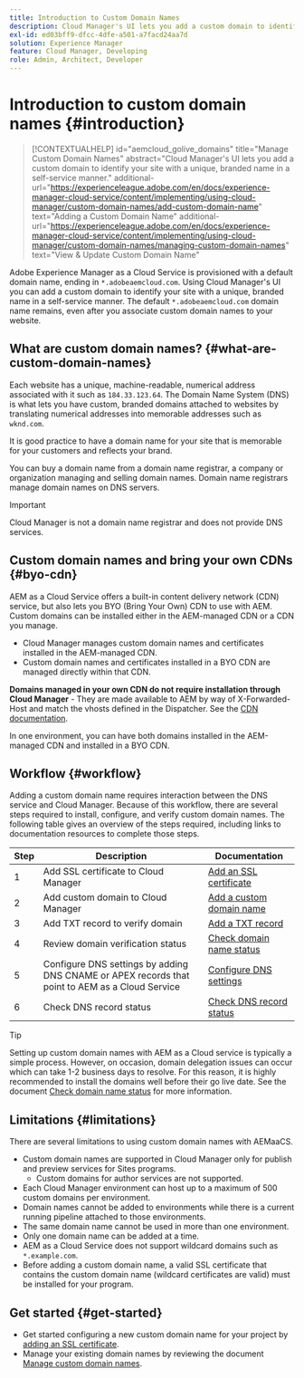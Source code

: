 ```yaml
---
title: Introduction to Custom Domain Names
description: Cloud Manager's UI lets you add a custom domain to identify your site with a unique, branded name in a self-service manner.
exl-id: ed03bff9-dfcc-4dfe-a501-a7facd24aa7d
solution: Experience Manager
feature: Cloud Manager, Developing
role: Admin, Architect, Developer
---
```


# Introduction to custom domain names {#introduction}

>[!CONTEXTUALHELP]
>id="aemcloud_golive_domains"
>title="Manage Custom Domain Names"
>abstract="Cloud Manager's UI lets you add a custom domain to identify your site with a unique, branded name in a self-service manner."
>additional-url="https://experienceleague.adobe.com/en/docs/experience-manager-cloud-service/content/implementing/using-cloud-manager/custom-domain-names/add-custom-domain-name" text="Adding a Custom Domain Name"
>additional-url="https://experienceleague.adobe.com/en/docs/experience-manager-cloud-service/content/implementing/using-cloud-manager/custom-domain-names/managing-custom-domain-names" text="View & Update Custom Domain Name"

Adobe Experience Manager as a Cloud Service is provisioned with a default domain name, ending in `*.adobeaemcloud.com`. Using Cloud Manager's UI you can add a custom domain to identify your site with a unique, branded name in a self-service manner. The default `*.adobeaemcloud.com` domain name remains, even after you associate custom domain names to your website.

## What are custom domain names? {#what-are-custom-domain-names}

Each website has a unique, machine-readable, numerical address associated with it such as `184.33.123.64`. The Domain Name System (DNS) is what lets you have custom, branded domains attached to websites by translating numerical addresses into memorable addresses such as `wknd.com`.

It is good practice to have a domain name for your site that is memorable for your customers and reflects your brand.

You can buy a domain name from a domain name registrar, a company or organization managing and selling domain names. Domain name registrars manage domain names on DNS servers.

>[!IMPORTANT]
>
>Cloud Manager is not a domain name registrar and does not provide DNS services.

## Custom domain names and bring your own CDNs {#byo-cdn}

AEM as a Cloud Service offers a built-in content delivery network (CDN) service, but also lets you BYO (Bring Your Own) CDN to use with AEM. Custom domains can be installed either in the AEM-managed CDN or a CDN you manage.

* Cloud Manager manages custom domain names and certificates installed in the AEM-managed CDN.
* Custom domain names and certificates installed in a BYO CDN are managed directly within that CDN. 

**Domains managed in your own CDN do not require installation through Cloud Manager** - They are made available to AEM by way of X-Forwarded-Host and match the vhosts defined in the Dispatcher. See the [CDN documentation](/help/implementing/dispatcher/cdn.md).

In one environment, you can have both domains installed in the AEM-managed CDN and installed in a BYO CDN.

## Workflow {#workflow}

Adding a custom domain name requires interaction between the DNS service and Cloud Manager. Because of this workflow, there are several steps required to install, configure, and verify custom domain names. The following table gives an overview of the steps required, including links to documentation resources to complete those steps.

|Step|Description|Documentation|
|---|---|---|
|1|Add SSL certificate to Cloud Manager|[Add an SSL certificate](/help/implementing/cloud-manager/managing-ssl-certifications/add-ssl-certificate.md)|
|2|Add custom domain to Cloud Manager|[Add a custom domain name](/help/implementing/cloud-manager/custom-domain-names/add-custom-domain-name.md)|
|3|Add TXT record to verify domain|[Add a TXT record](/help/implementing/cloud-manager/custom-domain-names/add-text-record.md)|
|4|Review domain verification status|[Check domain name status](/help/implementing/cloud-manager/custom-domain-names/check-domain-name-status.md)|
|5|Configure DNS settings by adding DNS CNAME or APEX records that point to AEM as a Cloud Service|[Configure DNS settings](/help/implementing/cloud-manager/custom-domain-names/configure-dns-settings.md)|
|6|Check DNS record status|[Check DNS record status](/help/implementing/cloud-manager/custom-domain-names/check-dns-record-status.md)|

>[!TIP]
>
>Setting up custom domain names with AEM as a Cloud service is typically a simple process. However, on occasion, domain delegation issues can occur which can take 1-2 business days to resolve. For this reason, it is highly recommended to install the domains well before their go live date. See the document [Check domain name status](/help/implementing/cloud-manager/custom-domain-names/check-domain-name-status.md) for more information.

## Limitations {#limitations}

There are several limitations to using custom domain names with AEMaaCS.

* Custom domain names are supported in Cloud Manager only for publish and preview services for Sites programs.
  * Custom domains for author services are not supported.
* Each Cloud Manager environment can host up to a maximum of 500 custom domains per environment.
* Domain names cannot be added to environments while there is a current running pipeline attached to those environments.
* The same domain name cannot be used in more than one environment.
* Only one domain name can be added at a time.
* AEM as a Cloud Service does not support wildcard domains such as `*.example.com`.
* Before adding a custom domain name, a valid SSL certificate that contains the custom domain name (wildcard certificates are valid) must be installed for your program.

## Get started {#get-started}

* Get started configuring a new custom domain name for your project by [adding an SSL certificate](/help/implementing/cloud-manager/managing-ssl-certifications/add-ssl-certificate.md).
* Manage your existing domain names by reviewing the document [Manage custom domain names](/help/implementing/cloud-manager/custom-domain-names/managing-custom-domain-names.md).
